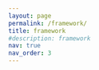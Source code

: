 ```yaml
---
layout: page
permalink: /framework/
title: framework
#description: framework
nav: true
nav_order: 3
---
```


